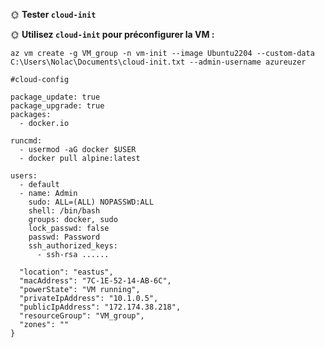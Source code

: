 🌞 **Tester `cloud-init`**

	

🌞 **Utilisez `cloud-init` pour préconfigurer la VM :**

	az vm create -g VM_group -n vm-init --image Ubuntu2204 --custom-data C:\Users\Nolac\Documents\cloud-init.txt --admin-username azureuzer

	#cloud-config

	package_update: true
	package_upgrade: true
	packages:
	  - docker.io
	
	runcmd:
	  - usermod -aG docker $USER
	  - docker pull alpine:latest
	
	users:
	  - default
	  - name: Admin
	    sudo: ALL=(ALL) NOPASSWD:ALL
	    shell: /bin/bash
	    groups: docker, sudo
	    lock_passwd: false
	    passwd: Password
	    ssh_authorized_keys:
	      - ssh-rsa ......

	  "location": "eastus",
	  "macAddress": "7C-1E-52-14-AB-6C",
	  "powerState": "VM running",
	  "privateIpAddress": "10.1.0.5",
	  "publicIpAddress": "172.174.38.218",
	  "resourceGroup": "VM_group",
	  "zones": ""
	}